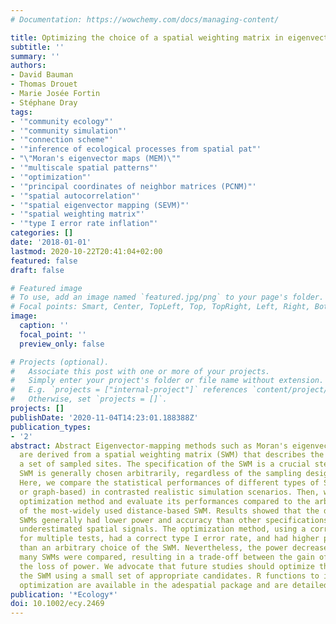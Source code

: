 ```yaml
---
# Documentation: https://wowchemy.com/docs/managing-content/

title: Optimizing the choice of a spatial weighting matrix in eigenvector-based methods
subtitle: ''
summary: ''
authors:
- David Bauman
- Thomas Drouet
- Marie Josée Fortin
- Stéphane Dray
tags:
- '"community ecology"'
- '"community simulation"'
- '"connection scheme"'
- '"inference of ecological processes from spatial pat"'
- "\"Moran's eigenvector maps (MEM)\""
- '"multiscale spatial patterns"'
- '"optimization"'
- '"principal coordinates of neighbor matrices (PCNM)"'
- '"spatial autocorrelation"'
- '"spatial eigenvector mapping (SEVM)"'
- '"spatial weighting matrix"'
- '"type I error rate inflation"'
categories: []
date: '2018-01-01'
lastmod: 2020-10-22T20:41:04+02:00
featured: false
draft: false

# Featured image
# To use, add an image named `featured.jpg/png` to your page's folder.
# Focal points: Smart, Center, TopLeft, Top, TopRight, Left, Right, BottomLeft, Bottom, BottomRight.
image:
  caption: ''
  focal_point: ''
  preview_only: false

# Projects (optional).
#   Associate this post with one or more of your projects.
#   Simply enter your project's folder or file name without extension.
#   E.g. `projects = ["internal-project"]` references `content/project/deep-learning/index.md`.
#   Otherwise, set `projects = []`.
projects: []
publishDate: '2020-11-04T14:23:01.188388Z'
publication_types:
- '2'
abstract: Abstract Eigenvector-mapping methods such as Moran's eigenvector maps (MEM)
  are derived from a spatial weighting matrix (SWM) that describes the relations among
  a set of sampled sites. The specification of the SWM is a crucial step, but the
  SWM is generally chosen arbitrarily, regardless of the sampling design characteristics.
  Here, we compare the statistical performances of different types of SWMs (distance-based
  or graph-based) in contrasted realistic simulation scenarios. Then, we present an
  optimization method and evaluate its performances compared to the arbitrary choice
  of the most-widely used distance-based SWM. Results showed that the distance-based
  SWMs generally had lower power and accuracy than other specifications, and strongly
  underestimated spatial signals. The optimization method, using a correction procedure
  for multiple tests, had a correct type I error rate, and had higher power and accuracy
  than an arbitrary choice of the SWM. Nevertheless, the power decreased when too
  many SWMs were compared, resulting in a trade-off between the gain of accuracy and
  the loss of power. We advocate that future studies should optimize the choice of
  the SWM using a small set of appropriate candidates. R functions to implement the
  optimization are available in the adespatial package and are detailed in a tutorial.
publication: '*Ecology*'
doi: 10.1002/ecy.2469
---
```

